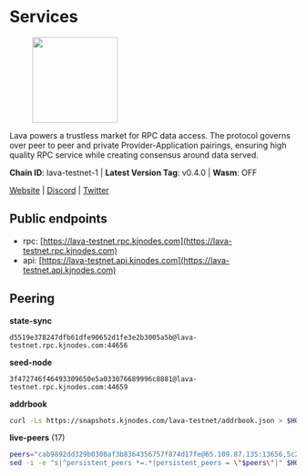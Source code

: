 # Services

<figure><img src="https://raw.githubusercontent.com/kj89/testnet_manuals/main/pingpub/logos/lava.png" width="150" alt=""><figcaption></figcaption></figure>

Lava powers a trustless market for RPC data access. The protocol  governs over peer to peer and private Provider-Application pairings,  ensuring high quality RPC service while creating consensus around data served.

**Chain ID**: lava-testnet-1 | **Latest Version Tag**: v0.4.0 | **Wasm**: OFF

[Website](https://lavanet.xyz) | [Discord](https://discord.com/invite/Tbk5NxTCdA) | [Twitter](https://twitter.com/lavanetxyz)


## Public endpoints

* rpc: [https://lava-testnet.rpc.kjnodes.com](https://lava-testnet.rpc.kjnodes.com)
* api: [https://lava-testnet.api.kjnodes.com](https://lava-testnet.api.kjnodes.com)

## Peering

**state-sync**

```text
d5519e378247dfb61dfe90652d1fe3e2b3005a5b@lava-testnet.rpc.kjnodes.com:44656
```

**seed-node**

```text
3f472746f46493309650e5a033076689996c8881@lava-testnet.rpc.kjnodes.com:44659
```

**addrbook**
```bash
curl -Ls https://snapshots.kjnodes.com/lava-testnet/addrbook.json > $HOME/.lava/config/addrbook.json
```

**live-peers** (17)
```bash
peers="cab9892dd329b0308af3b8364356757f874d17fe@65.109.87.135:13656,5c2a752c9b1952dbed075c56c600c3a79b58c395@185.16.39.172:27066,470ab82dd419e1652267d8b4c5acaa4522e78145@45.14.194.30:26656,0c7f5b6515e2fef06ad9f4771ac1d77ac62b2df1@146.19.24.142:29656,3c47fd1662bcb17a4713c23e41d7b25e34478b8e@103.19.25.157:26672,1ec38451f3e45535ceba905d1442310c69aaf93e@217.76.61.37:26656,f7c1a998b8ef7cae7e38b0eff64d96206924e957@45.84.138.167:26656,d5519e378247dfb61dfe90652d1fe3e2b3005a5b@65.109.68.190:44656,72aabf4950afe5f2514cff8dc6c2c56600e7ed03@34.251.254.15:26656,4975932e4eba3d4e8fd0eb6668ab21268602f3c5@147.182.237.170:38656,3a445bfdbe2d0c8ee82461633aa3af31bc2b4dc0@3.252.219.158:26656,3a79f4b1aa71a330a9ff302da692fbeefbfc1247@95.217.9.227:26656,fe1998168f5336811a79fbcaf2d5d5a69f2f9f63@65.108.81.145:26656,1bc84553189d26f993f730ca901b69ee6118bc36@161.97.132.107:26656,d3eb474a1f90d004e49638e384069c32d7dcc8a2@185.252.232.110:26656,0a78dd75926983ba06de451480673487ffa1bcc1@199.175.98.106:26656,5464a7a1982d527844ee93a9d9c24e478c4e09ed@34.29.69.27:26656"
sed -i -e "s|^persistent_peers *=.*|persistent_peers = \"$peers\"|" $HOME/.lava/config/config.toml
```
